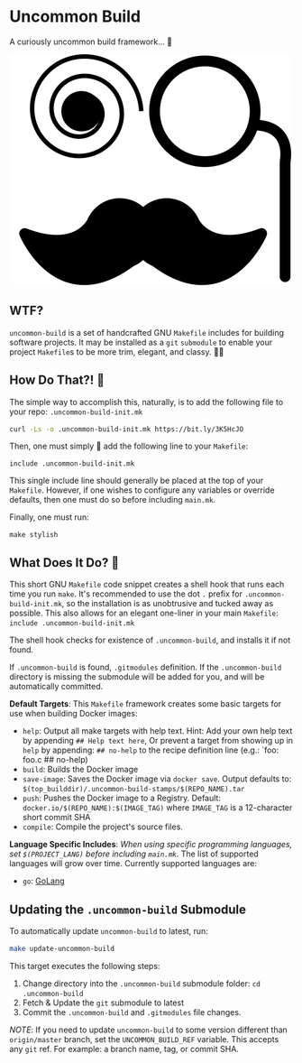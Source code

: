 Uncommon Build
==============

A curiously uncommon build framework... 🧐

[![Spiral eye with Monocle](./assets/Spiral_eye_Monocle.svg)](./assets/Spiral_eye_Monocle.svg)

WTF?
----

`uncommon-build` is a set of handcrafted GNU `Makefile` includes for building
software projects. It may be installed as a `git` `submodule` to enable your
project `Makefile`s to be more trim, elegant, and classy. 🤵‍♂️

How Do That?! 🤔
----------------

The simple way to accomplish this, naturally, is to add the following file to
your repo: `.uncommon-build-init.mk`

```bash
curl -Ls -o .uncommon-build-init.mk https://bit.ly/3K5HcJO
```

Then, one must simply 🤌 add the following line to your `Makefile`:

```make
include .uncommon-build-init.mk
```

This single include line should generally be placed at the top of your
`Makefile`.  However, if one wishes to configure any variables or
override defaults, then one must do so before including `main.mk`.

Finally, one must run:

```shell
make stylish
```

What Does It Do? 🙋
-------------------

This short GNU `Makefile` code snippet creates a shell hook that runs each time
you run `make`.  It's recommended to use the dot `.` prefix for
`.uncommon-build-init.mk`, so the installation is as unobtrusive and tucked
away as possible.  This also allows for an elegant one-liner in your main
`Makefile`: `include .uncommon-build-init.mk`

The shell hook checks for existence of `.uncommon-build`, and installs it if
not found.

If `.uncommon-build` is found, `.gitmodules` definition.
If the `.uncommon-build` directory is missing the submodule will be added for
you, and will be automatically committed.

**Default Targets**: This `Makefile` framework creates some basic targets for
use when building Docker images:

- `help`: Output all make targets with help text.
  Hint: Add your own help text by appending `## Help text here`,
  Or prevent a target from showing up in `help` by appending: `## no-help` to
  the recipe definition line (e.g.: `foo: foo.c ## no-help)
- `build`: Builds the Docker image
- `save-image`: Saves the Docker image via `docker save`.
  Output defaults to: `$(top_builddir)/.uncommon-build-stamps/$(REPO_NAME).tar`
- `push`: Pushes the Docker image to a Registry.
  Default: `docker.io/$(REPO_NAME):$(IMAGE_TAG)`
  where `IMAGE_TAG` is a 12-character short commit SHA
- `compile`: Compile the project's source files.

**Language Specific Includes**: _When using specific programming languages,
set `$(PROJECT_LANG)` before including `main.mk`_. The list of supported
languages will grow over time.  Currently supported languages are:

- `go`: [GoLang][1]

Updating the `.uncommon-build` Submodule
----------------------------------------

To automatically update `uncommon-build` to latest, run:

```bash
make update-uncommon-build
```

This target executes the following steps:

1. Change directory into the `.uncommon-build`
  submodule folder: `cd .uncommon-build`
2. Fetch & Update the `git` submodule to latest
3. Commit the `.uncommon-build` and `.gitmodules` file changes.

*NOTE*: If you need to update `uncommon-build` to some version
different than `origin/master` branch, set the `UNCOMMON_BUILD_REF` variable.
This accepts any `git` ref.
For example: a branch name, tag, or commit SHA.

[1]: https://go.dev/
